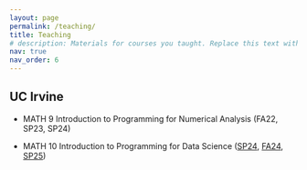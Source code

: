 ```yaml
---
layout: page
permalink: /teaching/
title: Teaching
# description: Materials for courses you taught. Replace this text with your description.
nav: true
nav_order: 6
---
```


## UC Irvine
- MATH 9 Introduction to Programming for Numerical Analysis (FA22, SP23, SP24)

- MATH 10 Introduction to Programming for Data Science ([SP24](https://rayzhangzirui.github.io/math10sp24/intro.html), [FA24](https://rayzhangzirui.github.io/math10fa24/intro.html), [SP25](https://rayzhangzirui.github.io/math10sp25/intro.html))
